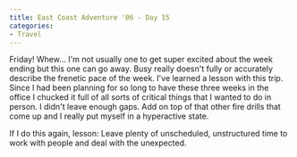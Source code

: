 ```yaml
---
title: East Coast Adventure '06 - Day 15
categories:
- Travel
---
```


Friday! Whew... I'm not usually one to get super excited about the week ending but this one can go away. Busy really doesn't fully or accurately describe the frenetic pace of the week. I've learned a lesson with this trip. Since I had been planning for so long to have these three weeks in the office I chucked it full of all sorts of critical things that I wanted to do in person. I didn't leave enough gaps. Add on top of that other fire drills that come up and I really put myself in a hyperactive state.

If I do this again, lesson: Leave plenty of unscheduled, unstructured time to work with people and deal with the unexpected.
